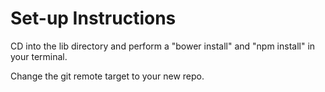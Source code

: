 # Set-up Instructions

CD into the lib directory and perform a "bower install" and "npm install" in your terminal.

Change the git remote target to your new repo.
